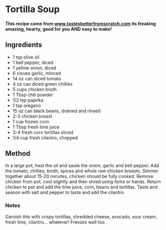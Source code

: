 # Tortilla Soup

#### This recipe came from www.tastesbetterfromscratch.com its freaking amazing, hearty, good for you AND easy to make!

## Ingredients

* 1 tsp olive oil
* 1 bell pepper, diced
* 1 yellow onion, diced
* 6 cloves garlic, minced
* 14 oz can diced tomato
* 4 oz can diced green chillies
* 5 cups chicken broth
* 1 Tbsp chili powder
* 1/2 tsp paprika 
* 1 tsp oregano
* 15 oz can black beans, drained and rinsed
* 2-3 chicken breast
* 1 cup frozen corn
* 1 Tbsp fresh lime juice
* 3-4 fresh corn tortillas sliced
* 1/4 cup fresh cilantro, chopped

## Method

In a large pot, heat the oil and saute the onion, garlic and bell pepper.
Add the tomato, chillies, broth, spices and whole raw chicken breasts.
Simmer together about 15-20 minutes, chicken should be fully cooked. 
Remove chicken from pot, cool slightly and then shred using forks or hands.
Return chicken to pot and add the lime juice, corn, beans and tortillas.
Taste and season with salt and pepper to taste and add the cilantro.

### Notes
Garnish this with crispy tortillas, shredded cheese, avocado, sour cream, fresh lime, cilantro... whatever! Freezes well too.

